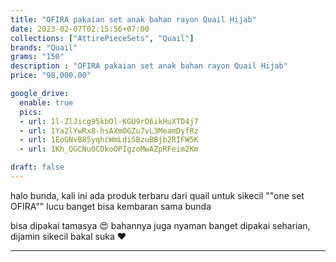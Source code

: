 ```yaml
---
title: "OFIRA pakaian set anak bahan rayon Quail Hijab"
date: 2023-02-07T02:15:56+07:00
collections: ["AttirePieceSets", "Quail"]
brands: "Quail"
grams: "150"
description : "OFIRA pakaian set anak bahan rayon Quail Hijab"
price: "98,000.00"

google_drive:
  enable: true
  pics:
  - url: 1l-ZlJicg95kbOl-KGU9rO6ikHuXTD4j7
  - url: 1Ya2lYwRx8-hsAXmOGZu7vL3MeamDyfRz
  - url: 1EoGNvB85yqhcWmLdiSBzuBBjb2RIFW5K
  - url: 1Kh_QGCNu0CDkoOPIgzoMwAZpRFeim2Km

draft: false
---
```


halo bunda, kali ini ada produk terbaru dari quail untuk sikecil ""one set OFIRA""
lucu banget bisa kembaran sama bunda 

bisa dipakai tamasya 😍 bahannya juga nyaman banget dipakai seharian, dijamin sikecil bakal suka ❤️


-------------------     
 
